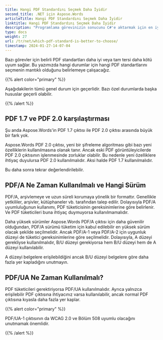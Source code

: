 ```yaml
---
title: Hangi PDF Standardını Seçmek Daha İyidir
second_title: .NET için Aspose.Words
articleTitle: Hangi PDF Standardını Seçmek Daha İyidir
linktitle: Hangi PDF Standardını Seçmek Daha İyidir
description: "Programlama görevinizin sonucunu C#'e aktarmak için en iyi PDF standardını seçin. Hangi PDF standardı daha iyidir – PDF 1.7, PDF 2.0, PDF/A-1, PDF/A-2 veya PDF/UA."
type: docs
weight: 27
url: /tr/net/which-pdf-standard-is-better-to-choose/
timestamp: 2024-01-27-14-07-04
---
```


Bazı görevler için belirli PDF standartları daha iyi veya tam tersi daha kötü uyum sağlar. Bu yazımızda hangi durumlar için hangi PDF standartlarını seçmenin mantıklı olduğunu belirlemeye çalışacağız.

{{% alert color="primary" %}}

Aşağıdakilerin tümü genel durum için geçerlidir. Bazı özel durumlarda başka hususlar geçerli olabilir.

{{% /alert %}}

## PDF 1.7 ve PDF 2.0 karşılaştırması

Şu anda Aspose.Words'in PDF 1.7 çıktısı ile PDF 2.0 çıktısı arasında büyük bir fark yok.

Aspose.Words PDF 2.0 çıktısı, yeni bir şifreleme algoritması gibi bazı yeni özelliklerin kullanılmasına olanak tanır. Ancak eski PDF görüntüleyicilerde PDF 2.0 çıktısının işlenmesinde zorluklar olabilir. Bu nedenle yeni özelliklere ihtiyaç duyulursa PDF 2.0 kullanılmalıdır. Aksi halde PDF 1.7 kullanılmalıdır.

Bu daha sonra tekrar değerlendirilebilir.

## PDF/A Ne Zaman Kullanılmalı ve Hangi Sürüm

PDF/A, arşivlemeye ve uzun süreli korumaya yönelik bir formattır. Genellikle yetkililer, arşivler, kütüphaneler vb. tarafından talep edilir. Dolayısıyla PDF/A uyumluluğunun kullanımı, PDF tüketicisinin gereksinimlerine göre belirlenir. Ve PDF tüketicileri buna ihtiyaç duymuyorsa kullanılmamalıdır.

Daha yüksek sürümler Aspose.Words PDF/A çıktısı için daha güvenilir olduğundan, PDF/A sürümü tüketim için kabul edilebilir en yüksek sürüm olacak şekilde seçilmelidir. Ancak PDF/A-1 veya PDF/A-2 için uygunluk düzeyi de tüketici gereksinimlerine göre seçilmelidir. Dolayısıyla, A düzeyi gerekliyse kullanılmalıdır, B/U düzeyi gerekiyorsa hem B/U düzeyi hem de A düzeyi kullanılabilir.

A düzeyi belgelere erişilebildiğini ancak B/U düzeyi belgelere göre daha fazla yer kapladığını unutmayın.

## PDF/UA Ne Zaman Kullanılmalı?

PDF tüketicileri gerektiriyorsa PDF/UA kullanılmalıdır. Ayrıca yalnızca erişilebilir PDF çıktısına ihtiyacınız varsa kullanılabilir, ancak normal PDF çıktısına kıyasla daha fazla yer kaplar.

{{% alert color="primary" %}}

PDF/UA-1 çıktısının da WCAG 2.0 ve Bölüm 508 uyumlu olacağını unutmamak önemlidir.

{{% /alert %}}
